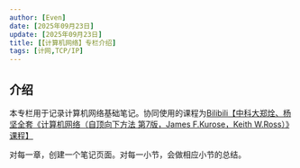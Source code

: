 ```yaml
---
author: [Even]
date: [2025年09月23日]
update: [2025年09月23日]
title: [【计算机网络】专栏介绍]
tags: [计网,TCP/IP]
---
```

## 介绍
本专栏用于记录计算机网络基础笔记。协同使用的课程为[Bilibili【中科大郑烇、杨坚全套《计算机网络（自顶向下方法 第7版，James F.Kurose，Keith W.Ross）》课程】 ](https://www.bilibili.com/video/BV1JV411t7ow/?p=15&share_source=copy_web&vd_source=c279451b1f89ae9a16dc3bfe36f06c57)

对每一章，创建一个笔记页面。对每一小节，会做相应小节的总结。